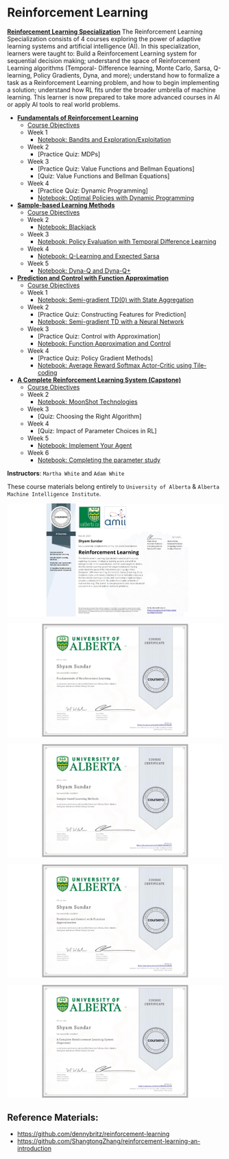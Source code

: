 # Reinforcement Learning

**[Reinforcement Learning Specialization](https://www.coursera.org/specializations/reinforcement-learning)**
    The Reinforcement Learning Specialization consists of 4 courses
exploring the power of adaptive learning systems and artificial
intelligence (AI). In this specialization, learners were taught to: Build a Reinforcement Learning system for sequential decision making; understand the space of Reinforcement Learning algorithms
(Temporal- Difference learning, Monte Carlo, Sarsa, Q-learning, Policy Gradients, Dyna, and more); understand how to formalize a task as a Reinforcement Learning problem, and how to begin implementing a solution; understand how RL fits under the broader umbrella of machine learning. This learner is now prepared to take more advanced courses in AI or apply AI tools to real world problems.

+ **[Fundamentals of Reinforcement Learning](https://www.coursera.org/learn/fundamentals-of-reinforcement-learning)**
  + [Course Objectives](https://github.com/Shyam4801/Reinforcement_Learning_Specialization/blob/main/Fundamentals%20of%20Reinforcement%20Learning/Fundamentals%20of%20Reinforcement%20Learning_Learning%20Objectives.pdf)
  + Week 1
    + [Notebook: Bandits and Exploration/Exploitation](https://github.com/Shyam4801/Reinforcement_Learning_Specialization/blob/main/Fundamentals%20of%20Reinforcement%20Learning/Week%201/Notebook_%20Bandits%20and%20Exploration-Exploitation/C1M1-Assignment1-v8.ipynb)
  + Week 2
    + [Practice Quiz: MDPs]
  + Week 3
    + [Practice Quiz: Value Functions and Bellman Equations]
    + [Quiz: Value Functions and Bellman Equations]
  + Week 4
    + [Practice Quiz: Dynamic Programming]
    + [Notebook: Optimal Policies with Dynamic Programming](https://github.com/Shyam4801/Reinforcement_Learning_Specialization/blob/main/Fundamentals%20of%20Reinforcement%20Learning/Week%204/Notebook_%20Optimal%20Policies%20with%20Dynamic%20Programming/C1M4_Assignment2-v2.ipynb)
+ **[Sample-based Learning Methods](https://www.coursera.org/learn/sample-based-learning-methods)**
  + [Course Objectives](https://github.com/Shyam4801/Reinforcement_Learning_Specialization/blob/main/Sample-based%20Learning%20Methods/Sample%20Based%20Learning%20Methods_Learning%20Objectives.pdf)
  + Week 2
    + [Notebook: Blackjack](https://github.com/Shyam4801/Reinforcement_Learning_Specialization/blob/main/Sample-based%20Learning%20Methods/Week%202/Notebook_%20Blackjack/Blackjack.ipynb)
  + Week 3
    + [Notebook: Policy Evaluation with Temporal Difference Learning](https://github.com/Shyam4801/Reinforcement_Learning_Specialization/blob/main/Sample-based%20Learning%20Methods/Week%203/Notebook_%20Policy%20Evaluation%20with%20Temporal%20Difference%20Learning/C2M2-Assignment-v4.ipynb)
  + Week 4
    + [Notebook: Q-Learning and Expected Sarsa](https://github.com/Shyam4801/Reinforcement_Learning_Specialization/blob/main/Sample-based%20Learning%20Methods/Week%204/Notebook_%20Q-Learning%20and%20Expected%20Sarsa/C2M3_Assignment2_v6.ipynb)
  + Week 5
    + [Notebook: Dyna-Q and Dyna-Q+](https://github.com/Shyam4801/Reinforcement_Learning_Specialization/blob/main/Sample-based%20Learning%20Methods/Week%205/Notebook_%20Dyna-Q%20and%20Dyna-Q%2B/Planning_Assignment-v2.ipynb)
+ **[Prediction and Control with Function Approximation](https://www.coursera.org/learn/prediction-control-function-approximation)**
  + [Course Objectives](https://github.com/Shyam4801/Reinforcement_Learning_Specialization/blob/main/Prediction%20and%20Control%20with%20Function%20Approximation/Prediction%20and%20Control%20with%20Function%20Approximation_Learning%20Objectives.pdf)
  + Week 1
    + [Notebook: Semi-gradient TD(0) with State Aggregation](https://github.com/Shyam4801/Reinforcement_Learning_Specialization/blob/main/Prediction%20and%20Control%20with%20Function%20Approximation/Week%201/Notebook_%20Semi-gradient%20TD(0)%20with%20State%20Aggregation/C3M1_Assignment1-v8.ipynb)
  + Week 2
    + [Practice Quiz: Constructing Features for Prediction]
    + [Notebook: Semi-gradient TD with a Neural Network](https://github.com/Shyam4801/Reinforcement_Learning_Specialization/blob/main/Prediction%20and%20Control%20with%20Function%20Approximation/Week%202/Notebook_%20Semi-gradient%20TD%20with%20a%20Neural%20Network/C3M2_Assignment2-v7.ipynb)
  + Week 3
    + [Practice Quiz: Control with Approximation]
    + [Notebook: Function Approximation and Control](https://github.com/Shyam4801/Reinforcement_Learning_Specialization/blob/main/Prediction%20and%20Control%20with%20Function%20Approximation/Week%203/Notebook_%20Function%20Approximation%20and%20Control/Assignment3-v3.ipynb)
  + Week 4
    + [Practice Quiz: Policy Gradient Methods]
    + [Notebook: Average Reward Softmax Actor-Critic using Tile-coding](https://github.com/Shyam4801/Reinforcement_Learning_Specialization/blob/main/Prediction%20and%20Control%20with%20Function%20Approximation/Week%204/Notebook_%20Average%20Reward%20Softmax%20Actor-Critic%20using%20Tile-coding/C3M4_Assignment4-v8.ipynb)
+ **[A Complete Reinforcement Learning System (Capstone)](https://www.coursera.org/learn/complete-reinforcement-learning-system)**
  + [Course Objectives](https://github.com/Shyam4801/Reinforcement_Learning_Specialization/blob/main/A%20Complete%20Reinforcement%20Learning%20System%20(Capstone)/A%20Complete%20Reinforcement%20Learning%20System%20(Capstone)_Learning%20Objectives.pdf)
  + Week 2
    + [Notebook: MoonShot Technologies](https://github.com/Shyam4801/Reinforcement_Learning_Specialization/blob/main/A%20Complete%20Reinforcement%20Learning%20System%20(Capstone)/Week%202/Notebook_%20MoonShot%20Technologies/Assignment1-v2.ipynb)
  + Week 3
    + [Quiz: Choosing the Right Algorithm]
  + Week 4
    + [Quiz: Impact of Parameter Choices in RL]
  + Week 5
    + [Notebook: Implement Your Agent](https://github.com/Shyam4801/Reinforcement_Learning_Specialization/blob/main/A%20Complete%20Reinforcement%20Learning%20System%20(Capstone)/Week%205/Notebook_%20Implement%20Your%20Agent/Course4ProgrammingAssignment2-v4.ipynb)
  + Week 6
    + [Notebook: Completing the parameter study](https://github.com/Shyam4801/Reinforcement_Learning_Specialization/blob/main/A%20Complete%20Reinforcement%20Learning%20System%20(Capstone)/Week%206/Notebook_%20Completing%20the%20parameter%20study/C4M5_Assignment3-v9.ipynb)


**Instructors**: `Martha White` and `Adam White`

These course materials belong entirely to `University of Alberta` & `Alberta Machine Intelligence Institute`.


<kbd><img src="https://github.com/Shyam4801/Reinforcement_Learning_Specialization/blob/main/Certificate/CERTIFICATE_LANDING_PAGE_YNLBHTZ5VVZK.jpeg" /></kbd>


<kbd><img src="https://github.com/Shyam4801/Reinforcement_Learning_Specialization/blob/main/Fundamentals%20of%20Reinforcement%20Learning/Certificate/CERTIFICATE_LANDING_PAGE_3MLZP6QPLDKF.jpeg" /></kbd>


<kbd><img src="https://github.com/Shyam4801/Reinforcement_Learning_Specialization/blob/main/Sample-based%20Learning%20Methods/Certificate/CERTIFICATE_LANDING_PAGE_MWZJXWS6CDTY.jpeg" /></kbd>


<kbd><img src="https://github.com/Shyam4801/Reinforcement_Learning_Specialization/blob/main/Prediction%20and%20Control%20with%20Function%20Approximation/Certificate/CERTIFICATE_LANDING_PAGE_Z5FXL437B9XM.jpeg" /></kbd>


<kbd><img src="https://github.com/Shyam4801/Reinforcement_Learning_Specialization/blob/main/A%20Complete%20Reinforcement%20Learning%20System%20(Capstone)/Certificate/CERTIFICATE_LANDING_PAGE_KBAF9SSZLTN9.jpeg" /></kbd>


## Reference Materials:

+ https://github.com/dennybritz/reinforcement-learning
+ https://github.com/ShangtongZhang/reinforcement-learning-an-introduction

